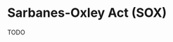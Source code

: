 # Sarbanes-Oxley Act (SOX)

<!--
https://app.pluralsight.com/library/courses/security-governance-sox/table-of-contents
-->

<!--
GLBA
-->

TODO
